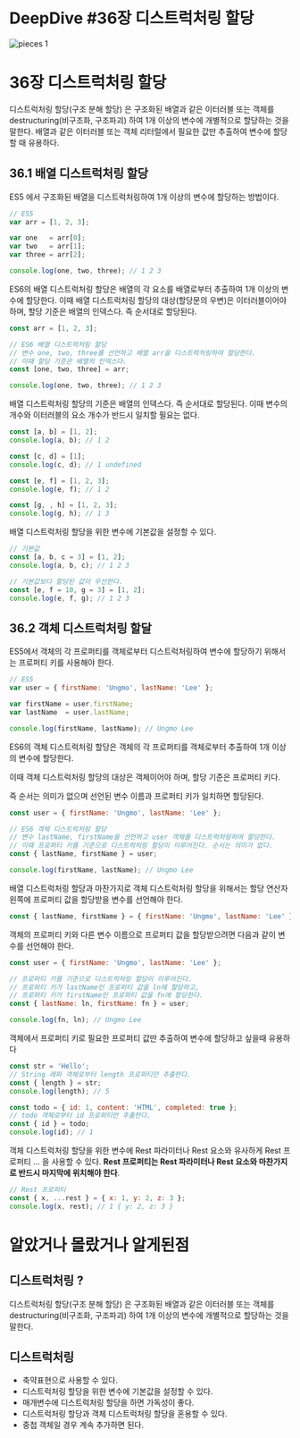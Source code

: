 # DeepDive #36장 디스트럭처링 할당

![pieces 1](https://user-images.githubusercontent.com/34502254/161286879-8a6f4241-4af9-44cd-875b-55387967a0d5.jpg)

# 36장 디스트럭처링 할당

디스트럭처링 할당(구조 분해 할당) 은 구조화된 배열과 같은 이터러블 또는 객체를 destructuring(비구조화, 구조파괴) 하여 1개 이상의 변수에 개별적으로 할당하는 것을 말한다. 배열과 같은 이터러블 또는 객체 리터럴에서 필요한 값만 추출하여 변수에 할당할 때 유용하다.

## 36.1 배열 디스트럭처링 할당

ES5 에서 구조화된 배열을 디스트럭처링하여 1개 이상의 변수에 할당하는 방법이다.

```jsx
// ES5
var arr = [1, 2, 3];

var one   = arr[0];
var two   = arr[1];
var three = arr[2];

console.log(one, two, three); // 1 2 3
```

ES6의 배열 디스트럭처링 할당은 배열의 각 요소를 배열로부터 추출하여 1개 이상의 변수에 할당한다. 이때 배열 디스트럭처링 할당의 대상(할당문의 우변)은 이터러블이어야 하며, 할당 기준은 배열의 인덱스다. 즉 순서대로 할당된다.

```jsx
const arr = [1, 2, 3];

// ES6 배열 디스트럭처링 할당
// 변수 one, two, three를 선언하고 배열 arr을 디스트럭처링하여 할당한다.
// 이때 할당 기준은 배열의 인덱스다.
const [one, two, three] = arr;

console.log(one, two, three); // 1 2 3
```

배열 디스트럭처링 할당의 기준은 배열의 인덱스다. 즉 순서대로 할당된다. 이때 변수의 개수와 이터러블의 요소 개수가 반드시 일치할 필요는 없다.

```jsx
const [a, b] = [1, 2];
console.log(a, b); // 1 2

const [c, d] = [1];
console.log(c, d); // 1 undefined

const [e, f] = [1, 2, 3];
console.log(e, f); // 1 2

const [g, , h] = [1, 2, 3];
console.log(g, h); // 1 3
```

배열 디스트럭처링 할당을 위한 변수에 기본값을 설정할 수 있다.

```jsx
// 기본값
const [a, b, c = 3] = [1, 2];
console.log(a, b, c); // 1 2 3

// 기본값보다 할당된 값이 우선한다.
const [e, f = 10, g = 3] = [1, 2];
console.log(e, f, g); // 1 2 3
```

## 36.2 객체 디스트럭처링 할달

ES5에서 객체의 각 프로퍼티를 객체로부터 디스트럭처링하여 변수에 할당하기 위해서는 프로퍼티 키를 사용해야 한다.

```jsx
// ES5
var user = { firstName: 'Ungmo', lastName: 'Lee' };

var firstName = user.firstName;
var lastName  = user.lastName;

console.log(firstName, lastName); // Ungmo Lee
```

ES6의 객체 디스트럭처링 할당은 객체의 각 프로퍼티를 객체로부터 추출하여 1개 이상의 변수에 할당한다.

이때 객체 디스트럭처링 할당의 대상은 객체이어야 하며, 할당 기준은 프로퍼티 키다.

즉 순서는 의미가 없으며 선언된 변수 이름과 프로퍼티 키가 일치하면 할당된다.

```jsx
const user = { firstName: 'Ungmo', lastName: 'Lee' };

// ES6 객체 디스트럭처링 할당
// 변수 lastName, firstName을 선언하고 user 객체를 디스트럭처링하여 할당한다.
// 이때 프로퍼티 키를 기준으로 디스트럭처링 할당이 이루어진다. 순서는 의미가 없다.
const { lastName, firstName } = user;

console.log(firstName, lastName); // Ungmo Lee
```

배열 디스트럭처링 할당과 마찬가지로 객체 디스트럭처링 할당을 위해서는 할당 연산자 왼쪽에 프로퍼티 값을 할당받을 변수를 선언해야 한다.

```jsx
const { lastName, firstName } = { firstName: 'Ungmo', lastName: 'Lee' };
```

객체의 프로퍼티 키와 다른 변수 이름으로 프로퍼티 값을 할당받으려면 다음과 같이 변수를 선언해야 한다.

```jsx
const user = { firstName: 'Ungmo', lastName: 'Lee' };

// 프로퍼티 키를 기준으로 디스트럭처링 할당이 이루어진다.
// 프로퍼티 키가 lastName인 프로퍼티 값을 ln에 할당하고,
// 프로퍼티 키가 firstName인 프로퍼티 값을 fn에 할당한다.
const { lastName: ln, firstName: fn } = user;

console.log(fn, ln); // Ungmo Lee
```

객체에서 프로퍼티 키로 필요한 프로퍼티 값만 추출하여 변수에 할당하고 싶을때 유용하다

```jsx
const str = 'Hello';
// String 래퍼 객체로부터 length 프로퍼티만 추출한다.
const { length } = str;
console.log(length); // 5

const todo = { id: 1, content: 'HTML', completed: true };
// todo 객체로부터 id 프로퍼티만 추출한다.
const { id } = todo;
console.log(id); // 1
```

객체 디스트럭처링 할당을 위한 변수에 Rest 파라미터나 Rest 요소와 유사하게 Rest 프로퍼티 ... 을 사용할 수 있다. **Rest 프로퍼티는 Rest 파라미터나 Rest 요소와 마찬가지로 반드시 마지막에 위치해야 한다**.

```jsx
// Rest 프로퍼티
const { x, ...rest } = { x: 1, y: 2, z: 3 };
console.log(x, rest); // 1 { y: 2, z: 3 }
```

# 알았거나 몰랐거나 알게된점

## 디스트럭처링 ?

디스트럭처링 할당(구조 분해 할당) 은 구조화된 배열과 같은 이터러블 또는 객체를 destructuring(비구조화, 구조파괴) 하여 1개 이상의 변수에 개별적으로 할당하는 것을 말한다.

## 디스트럭처링

- 축약표현으로 사용할 수 있다.
- 디스트럭처링 할당을 위한 변수에 기본값을 설정할 수 있다.
- 매개변수에 디스트럭처링 할당을 하면 가독성이 좋다.
- 디스트럭처링 할당과 객체 디스트럭처링 할당을 혼용할 수 있다.
- 중첩 객체일 경우 계속 추가하면 된다.
